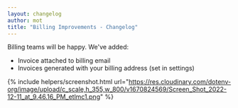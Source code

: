 ```yaml
---
layout: changelog
author: mot
title: "Billing Improvements - Changelog"
---
```


Billing teams will be happy. We've added:

* Invoice attached to billing email
* Invoices generated with your billing address (set in settings)

{% include helpers/screenshot.html url="https://res.cloudinary.com/dotenv-org/image/upload/c_scale,h_355,w_800/v1670824569/Screen_Shot_2022-12-11_at_9.46.16_PM_etlmc1.png" %}

